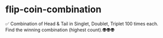 # flip-coin-combination
✅ Combination of Head & Tail in Singlet, Doublet, Triplet 100 times each. Find the winning combination (highest count).👽👽👽
